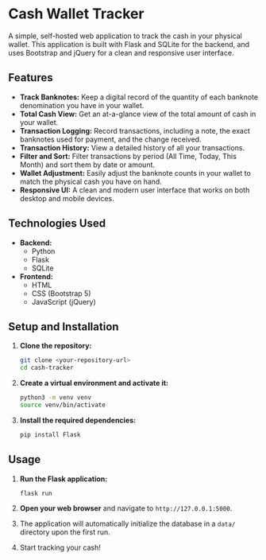 # Cash Wallet Tracker

A simple, self-hosted web application to track the cash in your physical wallet. This application is built with Flask and SQLite for the backend, and uses Bootstrap and jQuery for a clean and responsive user interface.

## Features

- **Track Banknotes:** Keep a digital record of the quantity of each banknote denomination you have in your wallet.
- **Total Cash View:** Get an at-a-glance view of the total amount of cash in your wallet.
- **Transaction Logging:** Record transactions, including a note, the exact banknotes used for payment, and the change received.
- **Transaction History:** View a detailed history of all your transactions.
- **Filter and Sort:** Filter transactions by period (All Time, Today, This Month) and sort them by date or amount.
- **Wallet Adjustment:** Easily adjust the banknote counts in your wallet to match the physical cash you have on hand.
- **Responsive UI:** A clean and modern user interface that works on both desktop and mobile devices.

## Technologies Used

- **Backend:**
  - Python
  - Flask
  - SQLite
- **Frontend:**
  - HTML
  - CSS (Bootstrap 5)
  - JavaScript (jQuery)

## Setup and Installation

1.  **Clone the repository:**
    ```bash
    git clone <your-repository-url>
    cd cash-tracker
    ```

2.  **Create a virtual environment and activate it:**
    ```bash
    python3 -m venv venv
    source venv/bin/activate
    ```

3.  **Install the required dependencies:**
    ```bash
    pip install Flask
    ```

## Usage

1.  **Run the Flask application:**
    ```bash
    flask run
    ```

2.  **Open your web browser** and navigate to `http://127.0.0.1:5000`.

3.  The application will automatically initialize the database in a `data/` directory upon the first run.

4.  Start tracking your cash!
